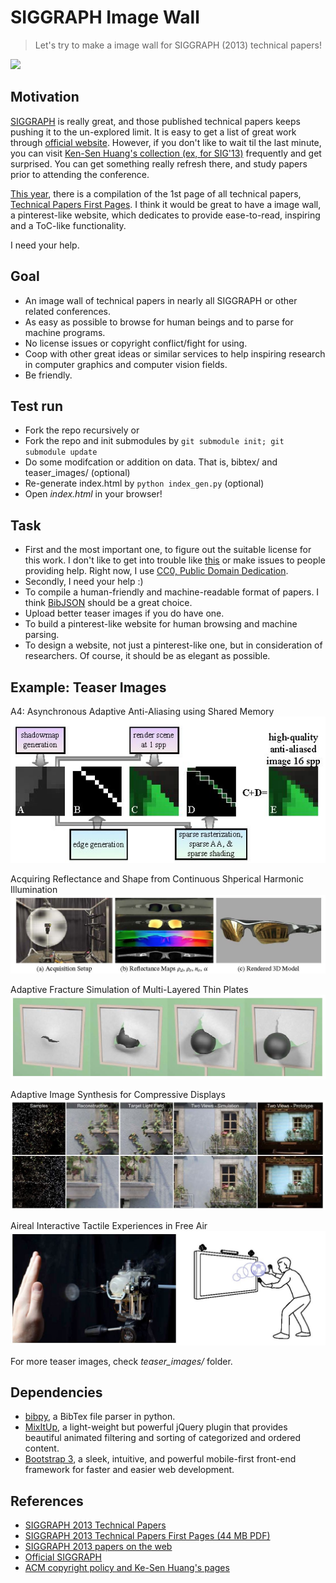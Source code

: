 SIGGRAPH Image Wall
===================

> Let's try to make a image wall for SIGGRAPH (2013) technical papers!

![](https://pbs.twimg.com/media/BQ8-n1XCcAAsjcE.jpg:large)



Motivation
----------
[SIGGRAPH][1] is really great, and those published technical papers keeps pushing it to the un-explored limit.
It is easy to get a list of great work through [official website][1].
However, if you don't like to wait til the last minute,
you can visit [Ken-Sen Huang's collection (ex, for SIG'13)][4] frequently and get surprised.
You can get something really refresh there, and study papers prior to attending the conference.

[This year][2], there is a compilation of the 1st page of all technical papers,
[Technical Papers First Pages][3].
I think it would be great to have a image wall, a pinterest-like website,
which dedicates to provide ease-to-read, inspiring and a ToC-like functionality.

I need your help.



Goal
----

* An image wall of technical papers in nearly all SIGGRAPH or other related conferences.
* As easy as possible to browse for human beings and to parse for machine programs.
* No license issues or copyright conflict/fight for using.
* Coop with other great ideas or similar services to help inspiring research in
  computer graphics and computer vision fields.
* Be friendly.



Test run
--------

* Fork the repo recursively or
* Fork the repo and init submodules by `git submodule init; git submodule update`
* Do some modifcation or addition on data. That is, bibtex/ and teaser_images/ (optional)
* Re-generate index.html by `python index_gen.py` (optional)
* Open *index.html* in your browser!



Task
----
* First and the most important one, to figure out the suitable license for this work.
  I don't like to get into trouble like [this][5] or make issues to people providing help.
  Right now, I use [CC0, Public Domain Dedication][6].
* Secondly, I need your help :)
* To compile a human-friendly and machine-readable format of papers.
  I think [BibJSON][7] should be a great choice.
* Upload better teaser images if you do have one.
* To build a pinterest-like website for human browsing and machine parsing.
* To design a website, not just a pinterest-like one,
  but in consideration of researchers.
  Of course, it should be as elegant as possible.



Example: Teaser Images
----------------------
A4: Asynchronous Adaptive Anti-Aliasing using Shared Memory
![a4_asynchronous_adaptive_anti-aliasing_using_shared_memory.jpg](teaser_images/a4_asynchronous_adaptive_anti-aliasing_using_shared_memory.jpg)  

Acquiring Reflectance and Shape from Continuous Shperical Harmonic Illumination
![acquiring_reflectance_and_shape_from_continuous_spherical_harmonic_illumination.jpg](teaser_images/acquiring_reflectance_and_shape_from_continuous_spherical_harmonic_illumination.jpg)  

Adaptive Fracture Simulation of Multi-Layered Thin Plates
![adaptive_fracture_simulation_of_multi-layered_thin_plates.jpg](teaser_images/adaptive_fracture_simulation_of_multi-layered_thin_plates.jpg)  

Adaptive Image Synthesis for Compressive Displays
![adaptive_image_synthesis_for_compressive_displays.jpg](teaser_images/adaptive_image_synthesis_for_compressive_displays.jpg)  

Aireal Interactive Tactile Experiences in Free Air
![aireal_interactive_tactile_experiences_in_free_air.jpg](teaser_images/aireal_interactive_tactile_experiences_in_free_air.jpg)  

For more teaser images, check *teaser_images/* folder.



Dependencies
-------------
* [bibpy][101], a BibTex file parser in python.
* [MixItUp][102], a light-weight but powerful jQuery plugin that provides beautiful 
  animated filtering and sorting of categorized and ordered content.
* [Bootstrap 3][103], a sleek, intuitive, and powerful mobile-first 
  front-end framework for faster and easier web development.


References
----------
* [SIGGRAPH 2013 Technical Papers][2]
* [SIGGRAPH 2013 Technical Papers First Pages (44 MB PDF)][3]
* [SIGGRAPH 2013 papers on the web][4]
* [Official SIGGRAPH][1]
* [ACM copyright policy and Ke-Sen Huang's pages][5]



[1]: http://www.siggraph.org/ "ACM SIGGRAPH"
[2]: http://s2013.siggraph.org/attendees/technical-papers "SIGGRAPH 2013 Technical Papers"
[3]: http://s2013.siggraph.org/sites/default/files/firstpages-lores.pdf "SIGGRAPH 2013 Technical Papers First Pages (44 MB PDF)"
[4]: http://kesen.realtimerendering.com/sig2013.html "SIGGRAPH 2013 papers on the web"
[5]: https://groups.google.com/d/topic/ray-tracing-news/ndaSHwvfTEE/discussion "ACM copyright policy and Ke-Sen Huang's pages"
[6]: http://creativecommons.org/publicdomain/zero/1.0/ "CC0 1.0 Universal (CC0 1.0) Public Domain Dedication"
[7]: http://www.bibjson.org/ "BibJSON"

[101]: https://github.com/ptigas/bibpy "bibpy"
[102]: http://mixitup.io/ "MixItUp"
[103]: http://getbootstrap.com/ "Bootstrap 3"
